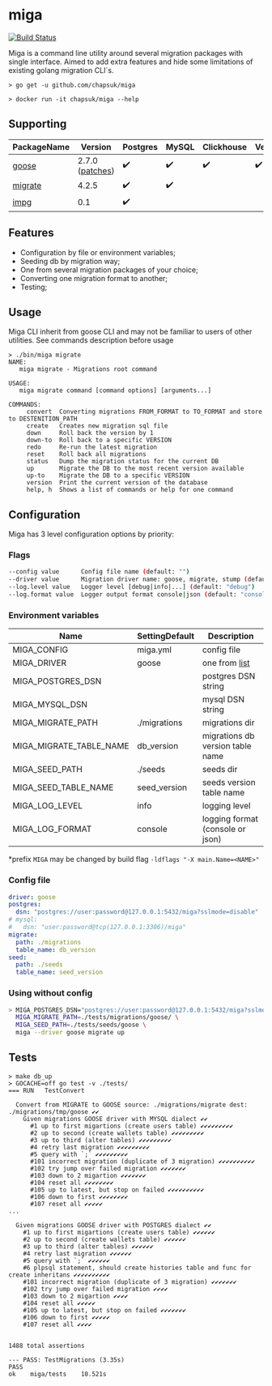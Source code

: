 # miga

[![Build Status](https://travis-ci.com/chapsuk/miga.svg?token=m33r59zSHRPMSbqfFKFk&branch=master)](https://travis-ci.com/chapsuk/miga)

Miga is a command line utility around several migration packages with single interface.
Aimed to add extra features and hide some limitations of existing golang migration CLI`s.

```command
> go get -u github.com/chapsuk/miga
```

```command
> docker run -it chapsuk/miga --help
```

## Supporting

PackageName | Version | Postgres            | MySQL    | Clickhouse | Vertica
----------- | ------- | ------------------- | -------- | ---------- | ----
[goose](https://github.com/pressly/goose)       |  2.7.0 ([patches](https://github.com/pressly/goose/compare/v2.7.0...chapsuk:master?expand=1))  |  :heavy_check_mark: | :heavy_check_mark: | :heavy_check_mark: | :heavy_check_mark:
[migrate](https://github.com/golang-migrate/migrate)     |  4.2.5  |  :heavy_check_mark: | :heavy_check_mark: | |
[impg](https://github.com/im-kulikov/migrate)        |   0.1   |  :heavy_check_mark: | | |


## Features

* Configuration by file or environment variables;
* Seeding db by migration way;
* One from several migration packages of your choice;
* Converting one migration format to another;
* Testing;

## Usage

Miga CLI inherit from goose CLI and may not be familiar to users of other utilities.
See commands description before usage

```text
≻ ./bin/miga migrate
NAME:
   miga migrate - Migrations root command

USAGE:
   miga migrate command [command options] [arguments...]

COMMANDS:
     convert  Converting migrations FROM_FORMAT to TO_FORMAT and store to DESTENITION_PATH
     create   Creates new migration sql file
     down     Roll back the version by 1
     down-to  Roll back to a specific VERSION
     redo     Re-run the latest migration
     reset    Roll back all migrations
     status   Dump the migration status for the current DB
     up       Migrate the DB to the most recent version available
     up-to    Migrate the DB to a specific VERSION
     version  Print the current version of the database
     help, h  Shows a list of commands or help for one command
```

## Configuration

Miga has 3 level configuration options by priority:

### Flags

```bash
--config value      Config file name (default: "")
--driver value      Migration driver name: goose, migrate, stump (default: "goose")
--log.level value   Logger level [debug|info|...] (default: "debug")
--log.format value  Logger output format console|json (default: "console")
```

### Environment variables

Name                        | SettingDefault | Description
--------------------------- | -------------- | -----------------------
MIGA_CONFIG                 | miga.yml       | config file
MIGA_DRIVER                 | goose          | one from [list](#supporting)
MIGA_POSTGRES_DSN           |                | postgres DSN string
MIGA_MYSQL_DSN              |                | mysql DSN string
MIGA_MIGRATE_PATH           | ./migrations   | migrations dir
MIGA_MIGRATE_TABLE_NAME     | db_version     | migrations db version table name
MIGA_SEED_PATH              | ./seeds        | seeds dir
MIGA_SEED_TABLE_NAME        | seed_version   | seeds version table name
MIGA_LOG_LEVEL              | info           | logging level
MIGA_LOG_FORMAT             | console        | logging format (console or json)

*prefix `MIGA` may be changed by build flag `-ldflags "-X main.Name=<NAME>"`

### Config file

```yml
driver: goose
postgres:
  dsn: "postgres://user:password@127.0.0.1:5432/miga?sslmode=disable"
# mysql:
#   dsn: "user:password@tcp(127.0.0.1:3306)/miga"
migrate:
  path: ./migrations
  table_name: db_version
seed:
  path: ./seeds
  table_name: seed_version
```

### Using without config

```bash
> MIGA_POSTGRES_DSN="postgres://user:password@127.0.0.1:5432/miga?sslmode=disable" \
  MIGA_MIGRATE_PATH=./tests/migrations/goose/ \
  MIGA_SEED_PATH=./tests/seeds/goose \
  miga --driver goose migrate up
```

## Tests

```text
≻ make db_up
≻ GOCACHE=off go test -v ./tests/
=== RUN   TestConvert

  Convert from MIGRATE to GOOSE source: ./migrations/migrate dest: ./migrations/tmp/goose ✔✔
    Given migrations GOOSE driver with MYSQL dialect ✔✔
      #1 up to first migartions (create users table) ✔✔✔✔✔✔✔✔✔
      #2 up to second (create wallets table) ✔✔✔✔✔✔✔✔✔
      #3 up to third (alter tables) ✔✔✔✔✔✔✔✔✔
      #4 retry last migration ✔✔✔✔✔✔✔✔✔
      #5 query with `;` ✔✔✔✔✔✔✔✔✔
      #101 incorrect migration (duplicate of 3 migration) ✔✔✔✔✔✔✔✔✔✔
      #102 try jump over failed migration ✔✔✔✔✔✔✔
      #103 down to 2 migartion ✔✔✔✔✔✔✔
      #104 reset all ✔✔✔✔✔✔✔✔
      #105 up to latest, but stop on failed ✔✔✔✔✔✔✔✔✔✔
      #106 down to first ✔✔✔✔✔✔✔✔
      #107 reset all ✔✔✔✔✔
...

  Given migrations GOOSE driver with POSTGRES dialect ✔✔
    #1 up to first migartions (create users table) ✔✔✔✔✔✔
    #2 up to second (create wallets table) ✔✔✔✔✔✔
    #3 up to third (alter tables) ✔✔✔✔✔✔
    #4 retry last migration ✔✔✔✔✔✔
    #5 query with `;` ✔✔✔✔✔✔
    #6 plpsql statement, should create histories table and func for create inheritans ✔✔✔✔✔✔✔✔✔✔
    #101 incorrect migration (duplicate of 3 migration) ✔✔✔✔✔✔✔
    #102 try jump over failed migration ✔✔✔✔
    #103 down to 2 migartion ✔✔✔✔
    #104 reset all ✔✔✔✔✔
    #105 up to latest, but stop on failed ✔✔✔✔✔✔✔
    #106 down to first ✔✔✔✔✔
    #107 reset all ✔✔✔✔


1488 total assertions

--- PASS: TestMigrations (3.35s)
PASS
ok    miga/tests	10.521s
```
